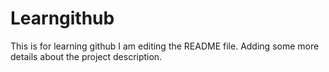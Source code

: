 # Learngithub
This is for learning github
I am editing the README file. Adding some more details about the project description.
